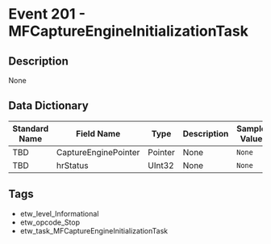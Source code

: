# Event 201 - MFCaptureEngineInitializationTask

## Description
None

## Data Dictionary
|Standard Name|Field Name|Type|Description|Sample Value|
|---|---|---|---|---|
|TBD|CaptureEnginePointer|Pointer|None|`None`|
|TBD|hrStatus|UInt32|None|`None`|

## Tags
* etw_level_Informational
* etw_opcode_Stop
* etw_task_MFCaptureEngineInitializationTask